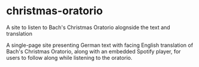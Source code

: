# christmas-oratorio
A site to listen to Bach's Christmas Oratorio alognside the text and translation

A single-page site presenting German text with facing English translation of Bach's Christmas Oratorio, along with an embedded Spotify player, for users to follow along while listening to the oratorio.
